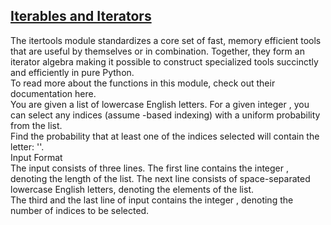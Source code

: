 ## **[Iterables and Iterators](https://www.hackerrank.com/challenges/iterables-and-iterators)** 
The itertools module standardizes a core set of fast, memory efficient tools that are useful by themselves or in combination. Together, they form an iterator algebra making it possible to construct specialized tools succinctly and efficiently in pure Python.<br>To read more about the functions in this module, check out their documentation here.<br>You are given a list of lowercase English letters. For a given integer , you can select any indices (assume -based indexing) with a uniform probability from the list.<br>Find the probability that at least one of the indices selected will contain the letter: ''.<br>Input Format<br>The input consists of three lines. The first line contains the integer , denoting the length of the list. The next line consists of space-separated lowercase English letters, denoting the elements of the list.<br>The third and the last line of input contains the integer , denoting the number of indices to be selected.<br><br><br><br><br><br><br><br><br><br><br><br><br><br><br>